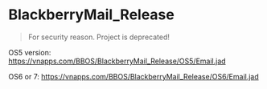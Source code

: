 # BlackberryMail_Release

> For security reason. Project is deprecated!
 
OS5 version:
https://vnapps.com/BBOS/BlackberryMail_Release/OS5/Email.jad

OS6 or 7:
https://vnapps.com/BBOS/BlackberryMail_Release/OS6/Email.jad
